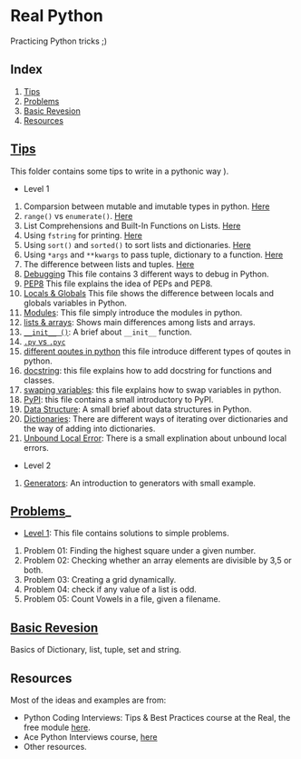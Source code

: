 # Real Python
Practicing Python tricks ;)
## Index
1. [Tips](#tips_file)
2. [Problems](#problems-file)
3. [Basic Revesion](#basic-revesion)
4. [Resources](#resources)

## [Tips](https://github.com/Nemat-Allah-Aloush/Real-Python/tree/master/Tips)

This folder contains some tips to write in a pythonic way ).

* Level 1
1. Comparsion between mutable and imutable types in python. [Here](https://github.com/Nemat-Allah-Aloush/Real-Python/blob/master/Tips/Level-1/1.Immutable.mutable.ipynb)
2. `range()` vs `enumerate()`. [Here](https://github.com/Nemat-Allah-Aloush/Real-Python/blob/master/Tips/Level-1/2.%20range_enumerate.ipynb)
3. List Comprehensions and Built-In Functions on Lists. [Here](https://github.com/Nemat-Allah-Aloush/Real-Python/blob/master/Tips/Level-1/3.%20List%20Comprehensions.ipynb)
4. Using `fstring` for printing. [Here](https://github.com/Nemat-Allah-Aloush/Real-Python/blob/master/Tips/Level-1/4.%20fstring.ipynb)
5. Using `sort()` and `sorted()` to sort lists and dictionaries. [Here](https://github.com/Nemat-Allah-Aloush/Real-Python/blob/master/Tips/Level-1/5.%20Sorting.ipynb)
6. Using `*args` and `**kwargs` to pass tuple, dictionary to a function. [Here](https://github.com/Nemat-Allah-Aloush/Real-Python/blob/master/Tips/Level-1/6.%20args.kwargs.ipynb)
7. The difference between lists and tuples. [Here](https://github.com/Nemat-Allah-Aloush/Real-Python/blob/master/Tips/Level-1/7.%20lists.tuples.ipynb)
8. [Debugging](https://github.com/Nemat-Allah-Aloush/Real-Python/blob/master/Tips/Level-1/8.%20Debugging.ipynb) This file contains 3 different ways to debug in Python.
9. [PEP8](https://github.com/Nemat-Allah-Aloush/Real-Python/blob/master/Tips/Level-1/9.%20pep8.ipynb) This file explains the idea of PEPs and PEP8.
10. [Locals & Globals](https://github.com/Nemat-Allah-Aloush/Real-Python/blob/master/Tips/Level-1/10.%20locals-globals.ipynb) This file shows the difference between locals and globals variables in Python.
11. [Modules](https://github.com/Nemat-Allah-Aloush/Real-Python/blob/master/Tips/Level-1/11.%20Modules.ipynb): This file simply introduce the modules in python.
12. [lists & arrays](https://github.com/Nemat-Allah-Aloush/Real-Python/blob/master/Tips/Level-1/12.%20lists.arrays.ipynb): Shows main differences among lists and arrays.
13. [`__init__ ()`](https://github.com/Nemat-Allah-Aloush/Real-Python/blob/master/Tips/Level-1/13.%20init%20function.ipynb): A brief about `__init__` function.
14. [`.py` vs `.pyc`](https://github.com/Nemat-Allah-Aloush/Real-Python/blob/master/Tips/Level-1/14.%20py.pyc.ipynb)
15. [different qoutes in python](https://github.com/Nemat-Allah-Aloush/Real-Python/blob/master/Tips/Level-1/15.%20different%20qoutes.ipynb) this file introduce different types of qoutes in python.
16. [docstring](https://github.com/Nemat-Allah-Aloush/Real-Python/blob/master/Tips/Level-1/16.%20docstring.ipynb): this file explains how to add docstring for functions and classes.
17. [swaping variables](https://github.com/Nemat-Allah-Aloush/Real-Python/blob/master/Tips/Level-1/17.%20swaping%20variables.ipynb): this file explains how to swap variables in python.
18. [PyPI](https://github.com/Nemat-Allah-Aloush/Real-Python/blob/master/Tips/Level-1/18.%20PyPI.ipynb): this file contains a small introductory to PyPI.
19. [Data Structure](https://github.com/Nemat-Allah-Aloush/Real-Python/blob/master/Tips/Level-1/19.%20Data%20Structure.ipynb): A small brief about data structures in Python.
20. [Dictionaries](https://github.com/Nemat-Allah-Aloush/Real-Python/blob/master/Tips/Level-1/20.%20Dictionaries..ipynb): There are different ways of iterating over dictionaries and the way of adding into dictionaries.
21. [Unbound Local Error](https://github.com/Nemat-Allah-Aloush/Real-Python/blob/master/Tips/Level-1/21.%20UnboundLocalError.ipynb): There is a small explination about unbound local errors.

* Level 2
1. [Generators](https://github.com/Nemat-Allah-Aloush/Real-Python/blob/master/Tips/Level-2/Generators.ipynb): An introduction to generators with small example.

## [Problems](https://github.com/Nemat-Allah-Aloush/Real-Python/tree/master/Problems)_
* [Level 1](https://github.com/Nemat-Allah-Aloush/Real-Python/blob/master/Problems/Problems-level-1.ipynb):
This file contains solutions to simple problems.
1. Problem 01: Finding the highest square under a given number.
2. Problem 02: Checking whether an array elements are divisible by 3,5 or both.
3. Problem 03: Creating a grid dynamically.
4. Problem 04: check if any value of a list is odd.
5. Problem 05: Count Vowels in a file, given a filename.

## [Basic Revesion](https://github.com/Nemat-Allah-Aloush/Real-Python/blob/master/Basic_Revesion.ipynb)
Basics of Dictionary, list, tuple, set and string.

## Resources
Most of the ideas and examples are from: 
- Python Coding Interviews: Tips & Best Practices course at the Real, the free module [here](https://realpython.com/courses/python-coding-interviews-tips-best-practices/).
- Ace Python Interviews course, [here](https://store.lerner.co.il/view/courses/ace-python-interviews/166238-introduction/489574-00-introduction)
- Other resources.
